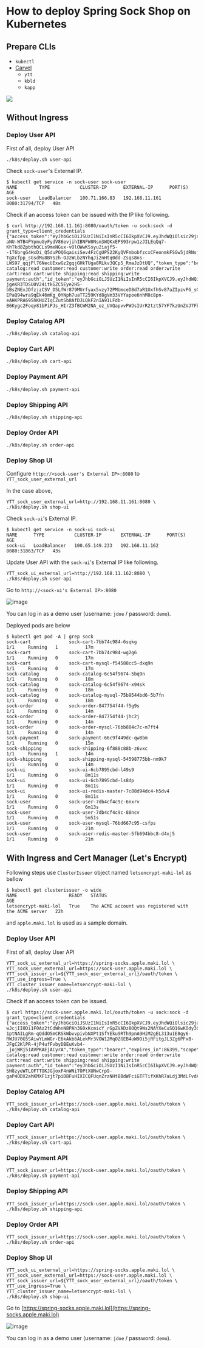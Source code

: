 # How to deploy Spring Sock Shop on Kubernetes

## Prepare CLIs

* `kubectl`
* [Carvel](https://carvel.dev/#install)
  * `ytt`
  * `kbld`
  * `kapp`

![](http://www.plantuml.com/plantuml/png/XLCnRiCm3Dpv2Y9JD2WFo13a4va23qOif49jsPNa8IZoznfjVA2f2faitXrvHri-fzp6F0yzjRSyHhua5ud2s3dUXNJaDDu-xUnt_4tCLn_kqQLqVA7DWkrVPoFEDhhE9qDFAZhOsXDVqOzkFXnEkh_CaLnKIO2BB4jbDfKT7kchLrYP4HnIOhQOB9EAsNL5RPjRczj-lFyjj9UGqS1gygGD3ATIMPh5_792RJQLy0060wNHqzE7doOVi8l4J84e9-1m4rZDSMeVWmjOIK3Bt48zniv5Q5V0R4iP2o0oQHKHRZ6how88yNKgNCmR0iolOKCaAz1OkAdmU8Vh1AHWEq_szEzF92AzLM7-EoMILeLwXwgCBik3RSdwHb6gyUn2Dm_z3m00)


## Without Ingress

### Deploy User API

First of all, deploy User API

```
./k8s/deploy.sh user-api
```

Check `sock-user`'s External IP.

```
$ kubectl get service -n sock-user sock-user
NAME        TYPE           CLUSTER-IP      EXTERNAL-IP      PORT(S)          AGE
sock-user   LoadBalancer   100.71.166.83   192.168.11.161   8080:31794/TCP   48s
```

Check if an access token can be issued with the IP like following.

```
$ curl http://192.168.11.161:8080/oauth/token -u sock:sock -d grant_type=client_credentials 
{"access_token":"eyJhbGciOiJSUzI1NiIsInR5cCI6IkpXVCJ9.eyJhdWQiOlsic29jayJdLCJzY29wZSI6WyJvcGVuaWQiLCJjYXRhbG9nOnJlYWQiLCJjdXN0b21lcjpyZWFkIiwiY3VzdG9tZXI6d3JpdGUiLCJvcmRlcjpyZWFkIiwib3JkZXI6d3JpdGUiLCJjYXJ0OnJlYWQiLCJjYXJ0OndyaXRlIiwic2hpcHBpbmc6cmVhZCIsInNoaXBwaW5nOndyaXRlIiwicGF5bWVudDphdXRoIl0sImlzcyI6Imh0dHA6Ly8xOTIuMTY4LjExLjE2MTo4MDgwL29hdXRoL3Rva2VuIiwiZXhwIjoxNjEwNzIyOTAxLCJpYXQiOjE2MTA2MzY1MDEsImF1dGhvcml0aWVzIjpbIlJPTEVfVFJVU1RFRF9DTElFTlQiXSwianRpIjoiLTB3Y3lKRjJ0bHlCMHotalpvZ1VxZGY4WXQ4IiwiY2xpZW50X2lkIjoic29jayJ9.BqUpoSeWeztnEPISO81gWVlFQthkWKQzCk11nfEp077QUhWljZH5LG7Y4gqufowJ-aNU-WTB4PYpmuGyFydV86evjihIBNFW0Nsm3WQKxEPS93rpw1zJILEqQq7-KhTkd8ZpbthQCLs9meNGux-vOlOWwKSsyu2iajf5--1T6brgG4HxDi_Q5duPOQ6qaisiSev4FzCgUPS22KyQVFmbobfzcxCFeonmkFSGw5jdRNsjs-TgXcfpp_sGsdMu8BYSzh-OJzWLbzNYhqJi2nHtq0dd-Zsqs8ns-LWS97_qqjPl76NecUExwGz2gqjGHkTUga8RLkv3QCp5_RmaJzDtUQ","token_type":"bearer","expires_in":86399,"scope":"openid catalog:read customer:read customer:write order:read order:write cart:read cart:write shipping:read shipping:write payment:auth","id_token":"eyJhbGciOiJSUzI1NiIsInR5cCI6IkpXVCJ9.eyJhdWQiOlsic29jayJdLCJzY29wZSI6WyJvcGVuaWQiXSwiaXNzIjoiaHR0cDovLzE5Mi4xNjguMTEuMTYxOjgwODAvb2F1dGgvdG9rZW4iLCJleHAiOjE2MTA3MjI5MDEsImlhdCI6MTYxMDYzNjUwMSwiYXV0aG9yaXRpZXMiOlsiUk9MRV9UUlVTVEVEX0NMSUVOVCJdLCJqdGkiOiItMHdjeUpGMnRseUIwei1qWm9nVXFkZjhZdDgiLCJjbGllbnRfaWQiOiJzb2NrIn0.RGeBHjNfpt8l71H_bQlk9z7LQU-jgeKR3TDSU0V24itkGZC5Eye2H5-bBsZNExJDfzjzCSV_D5LfWr879MUrfyax5vzy72PMUmceD8d7aR1UxfhSv87aZIpzvPG_sGOy-EPaQ94wra9qEk46mKg_0YNph7uaTT259KYd8gVm33VYYapoe6nhM8c8pn-eAHKPRA69ShKHUZIqCZutSb8AfDJLQkF2nIA91LFdb-B6Kygc2Foqy81bPiPJs_HIrZ3fBCWM2NA_oz_UVQapvvPWJsIUrR2tzt57YF7kzUnZVJ7FkKUenrq_8p2BZwCEoLTwDm_Dvxzh6NrExVCjZPxGKg"}
```

### Deploy Catalog API

```
./k8s/deploy.sh catalog-api
```

### Deploy Cart API

```
./k8s/deploy.sh cart-api
```

### Deploy Payment API

```
./k8s/deploy.sh payment-api
```

### Deploy Shipping API

```
./k8s/deploy.sh shipping-api
```

### Deploy Order API

```
./k8s/deploy.sh order-api
```

### Deploy Shop UI

Configure `http://<sock-user's External IP>:8080` to `YTT_sock_user_external_url`

In the case above,

```
YTT_sock_user_external_url=http://192.168.11.161:8080 \
./k8s/deploy.sh shop-ui
```

Check `sock-ui`'s External IP.

```
$ kubectl get service -n sock-ui sock-ui
NAME      TYPE           CLUSTER-IP       EXTERNAL-IP      PORT(S)          AGE
sock-ui   LoadBalancer   100.65.149.233   192.168.11.162   8080:31863/TCP   43s
```

Update User API with the `sock-ui`'s External IP like following.

```
YTT_sock_ui_external_url=http://192.168.11.162:8080 \
./k8s/deploy.sh user-api
```

Go to `http://<sock-ui's External IP>:8080`

![image](https://user-images.githubusercontent.com/106908/104609969-f5115800-56c6-11eb-8cf6-663c0303271d.png)

You can log in as a demo user (username: `jdoe` / password: `demo`).

Deployed pods are below

```
$ kubectl get pod -A | grep sock
sock-cart              sock-cart-7bb74c984-6sqkg                           1/1     Running   1          17m
sock-cart              sock-cart-7bb74c984-wg2g6                           1/1     Running   0          17m
sock-cart              sock-cart-mysql-f54588cc5-dxq9n                     1/1     Running   0          17m
sock-catalog           sock-catalog-6c54f9674-5bq9n                        1/1     Running   0          18m
sock-catalog           sock-catalog-6c54f9674-x94sk                        1/1     Running   0          18m
sock-catalog           sock-catalog-mysql-75b9544bd6-5b7fn                 1/1     Running   0          18m
sock-order             sock-order-847754f44-f5g9s                          1/1     Running   0          14m
sock-order             sock-order-847754f44-jhc2j                          1/1     Running   0          14m
sock-order             sock-order-mysql-76bb884c7c-m7ft4                   1/1     Running   0          14m
sock-payment           sock-payment-66c9f449dc-qw8bm                       1/1     Running   0          15m
sock-shipping          sock-shipping-6f888c88b-z6vxc                       1/1     Running   1          14m
sock-shipping          sock-shipping-mysql-54598775bb-nm9k7                1/1     Running   0          14m
sock-ui                sock-ui-6cb7895cbd-l49s9                            1/1     Running   0          8m11s
sock-ui                sock-ui-6cb7895cbd-ls8dp                            1/1     Running   0          8m11s
sock-ui                sock-ui-redis-master-7c88d94dc4-h5dv4               1/1     Running   0          8m11s
sock-user              sock-user-7db4cf4c9c-6nxrv                          1/1     Running   0          6m13s
sock-user              sock-user-7db4cf4c9c-88ncv                          1/1     Running   0          5m51s
sock-user              sock-user-mysql-76bd667c95-csfps                    1/1     Running   0          21m
sock-user              sock-user-redis-master-5fb694bbc8-d4xj5             1/1     Running   0          21m
```


## With Ingress and Cert Manager (Let's Encrypt)


Following steps use `ClusterIssuer` object named `letsencrypt-maki-lol` as bellow

```
$ kubectl get clusterissuer -o wide
NAME                   READY   STATUS                                                 AGE
letsencrypt-maki-lol   True    The ACME account was registered with the ACME server   22h
```

and `apple.maki.lol` is used as a sample domain.

### Deploy User API

First of all, deploy User API

```
YTT_sock_ui_external_url=https://spring-socks.apple.maki.lol \
YTT_sock_user_external_url=https://sock-user.apple.maki.lol \
YTT_sock_issuer_url=${YTT_sock_user_external_url}/oauth/token \
YTT_use_ingress=True \
YTT_cluster_issuer_name=letsencrypt-maki-lol \
./k8s/deploy.sh user-api
```

Check if an access token can be issued.

```
$ curl https://sock-user.apple.maki.lol/oauth/token -u sock:sock -d grant_type=client_credentials
{"access_token":"eyJhbGciOiJSUzI1NiIsInR5cCI6IkpXVCJ9.eyJhdWQiOlsic29jayJdLCJzY29wZSI6WyJvcGVuaWQiLCJjYXRhbG9nOnJlYWQiLCJjdXN0b21lcjpyZWFkIiwiY3VzdG9tZXI6d3JpdGUiLCJvcmRlcjpyZWFkIiwib3JkZXI6d3JpdGUiLCJjYXJ0OnJlYWQiLCJjYXJ0OndyaXRlIiwic2hpcHBpbmc6cmVhZCIsInNoaXBwaW5nOndyaXRlIiwicGF5bWVudDphdXRoIl0sImlzcyI6Imh0dHBzOi8vc29jay11c2VyLmFwcGxlLm1ha2kubG9sL29hdXRoL3Rva2VuIiwiZXhwIjoxNjEwNzIxNzUxLCJpYXQiOjE2MTA2MzUzNTEsImF1dGhvcml0aWVzIjpbIlJPTEVfVFJVU1RFRF9DTElFTlQiXSwianRpIjoiLU9TWnZYWkxBSDBYWGpZR0hqazY5N1NlVnQ4IiwiY2xpZW50X2lkIjoic29jayJ9.B1pzuNKBsZBpbUN3N7jP91ukDl0YgGsGqIAyR3e65Qyr2MkuK1RmED0dt6pSHpcTQ0eHQqZJ3B-wJcjIIODi1F0Az2tCdWhnNBPAh3G0xKcmicY_rGpZVADz8OQt9Ws2NAYXeCuSQ16wKOdy3CzzclVPSa-1ptNAILgRm-qQddO5mCRSkWbvvpivbNXPt1SfYEku9RTh9pnA9HiM2gEL313u1E8gy6-RWJU70G5SAiwYLmWGr-E6kAkb6ALekMr3VOW12MqOZGEB4uW9Oi5jRFitgJL3Zg6PFxB-JFgC2KlPR-4jP4ufFvbyDBEuKvb4-_jojWRj51AVPKAEjACyrA","token_type":"bearer","expires_in":86399,"scope":"openid catalog:read customer:read customer:write order:read order:write cart:read cart:write shipping:read shipping:write payment:auth","id_token":"eyJhbGciOiJSUzI1NiIsInR5cCI6IkpXVCJ9.eyJhdWQiOlsic29jayJdLCJzY29wZSI6WyJvcGVuaWQiXSwiaXNzIjoiaHR0cHM6Ly9zb2NrLXVzZXIuYXBwbGUubWFraS5sb2wvb2F1dGgvdG9rZW4iLCJleHAiOjE2MTA3MjE3NTEsImlhdCI6MTYxMDYzNTM1MSwiYXV0aG9yaXRpZXMiOlsiUk9MRV9UUlVTVEVEX0NMSUVOVCJdLCJqdGkiOiItT1NadlhaTEFIMFhYallHSGprNjk3U2VWdDgiLCJjbGllbnRfaWQiOiJzb2NrIn0.MesOEN_uBCoLa4TSLk0l09SBh9OQDdryRQPdfpiXglhe_cWgcfXe4HuXEIhlRt_fE3n5M_-SH8zyeWTLOFTTOKJGjoxF4nWNiTOPtXUNwCrp9-gaP4ODX2ahKMXF1zjt7piDBFuHIXICQFUqnZrzNHtBBdWFciGTFTifXKhR7aLdj3MdLFvdAShVpfRZqg76JChK99WkUC8rIhbW50dp1mDicnkiSBECneRGNw5rtOPDQWBoyT4UPWg4cF7taXOfOLmDT51Pu2ebO5Cdm4d6i2XWu3DM0Wh77oYpQE23IsupTRSeTMMt26vGwL7Z_kSH9fr5sftYsLUBrFXGuEOvhw"}
```

### Deploy Catalog API

```
YTT_sock_issuer_url=https://sock-user.apple.maki.lol/oauth/token \
./k8s/deploy.sh catalog-api
```

### Deploy Cart API

```
YTT_sock_issuer_url=https://sock-user.apple.maki.lol/oauth/token \
./k8s/deploy.sh cart-api
```

### Deploy Payment API

```
YTT_sock_issuer_url=https://sock-user.apple.maki.lol/oauth/token \
./k8s/deploy.sh payment-api
```

### Deploy Shipping API

```
YTT_sock_issuer_url=https://sock-user.apple.maki.lol/oauth/token \
./k8s/deploy.sh shipping-api
```

### Deploy Order API

```
YTT_sock_issuer_url=https://sock-user.apple.maki.lol/oauth/token \
./k8s/deploy.sh order-api
```

### Deploy Shop UI

```
YTT_sock_ui_external_url=https://spring-socks.apple.maki.lol \
YTT_sock_user_external_url=https://sock-user.apple.maki.lol \
YTT_sock_issuer_url=${YTT_sock_user_external_url}/oauth/token \
YTT_use_ingress=True \
YTT_cluster_issuer_name=letsencrypt-maki-lol \
./k8s/deploy.sh shop-ui
```

Go to [https://spring-socks.apple.maki.lol](https://spring-socks.apple.maki.lol)

![image](https://user-images.githubusercontent.com/106908/104606170-c7c2ab00-56c2-11eb-8bad-fcaf55b66285.png)

You can log in as a demo user (username: `jdoe` / password: `demo`).

